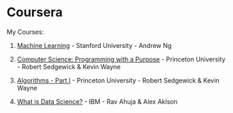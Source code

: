 # Coursera

My Courses:

1. [Machine Learning](https://www.coursera.org/learn/machine-learning) - Stanford University - Andrew Ng

2. [Computer Science: Programming with a Purpose](https://www.coursera.org/learn/cs-programming-java) - Princeton University - Robert Sedgewick & Kevin Wayne

3. [Algorithms - Part I](https://www.coursera.org/learn/algorithms-part1) - Princeton University - Robert Sedgewick & Kevin Wayne

4. [What is Data Science?](https://www.coursera.org/learn/what-is-datascience) - IBM - Rav Ahuja & Alex Aklson
